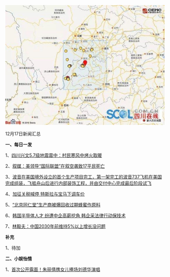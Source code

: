    ![12_01](.\12_17.jpg)

12月17日新闻汇总

**一、每日一发**

1、[四川兴文5.7级地震震中：村民寒风中烤火取暖](https://news.163.com/18/1217/00/E36I2IFC0001875P.html)

2、[叙媒：美领导“国际联盟”在叙空袭致17平民死亡](https://news.163.com/18/1217/06/E377GV980001875O.html)

3、[波音在美国境外设立的首个生产项目完工，第一架完工的波音737飞机在美国完成组装，飞抵舟山后进行内部装饰工程，并由交付中心完成最后阶段试飞](https://www.zaobao.com/finance/china/story20181217-916385)

4、[加征关税喊停 特斯拉与宝马下调车价](https://www.zaobao.com/finance/china/story20181217-916386)

5、[“北京同仁堂”生产商被爆回收过期蜂蜜作原料](https://www.zaobao.com/news/china/story20181217-916327)

6、[韩国半导体人才 纷遭中企高薪挖角 韩企采法律行动保技术](https://www.zaobao.com/news/world/story20181217-916335)

7、[林毅夫：中国2030年前维持5%以上增长没问题](https://www.zaobao.com/realtime/china/story20181216-916242)



**补充**

1、待加



**二、小娱怡情**

1、[首次公开露面！朱丽倩携女儿捧场刘德华演唱](http://music.67.com/photo/2018/12/16/934729.html)